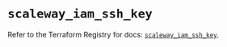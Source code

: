 # `scaleway_iam_ssh_key`

Refer to the Terraform Registry for docs: [`scaleway_iam_ssh_key`](https://registry.terraform.io/providers/scaleway/scaleway/2.57.0/docs/resources/iam_ssh_key).
